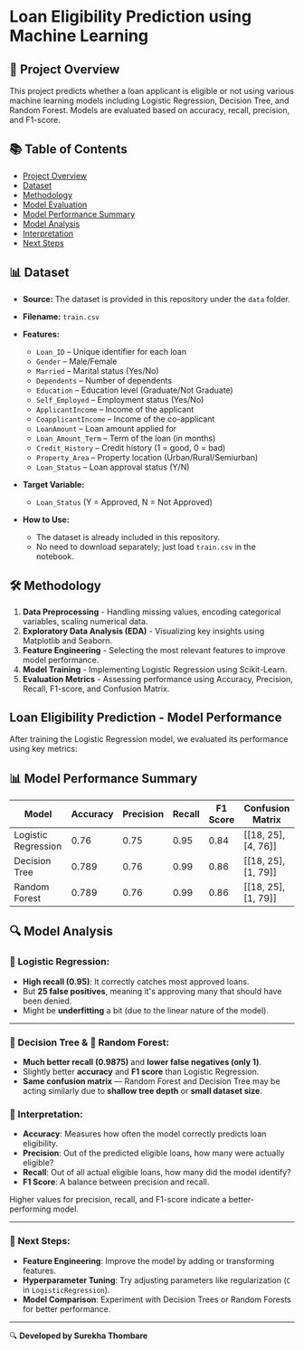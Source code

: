 # Loan Eligibility Prediction using Machine Learning


## 📌 Project Overview
This project predicts whether a loan applicant is eligible or not using various machine learning models including Logistic Regression, Decision Tree, and Random Forest. Models are evaluated based on accuracy, recall, precision, and F1-score.


## 📚 Table of Contents
- [Project Overview](#-project-overview)
- [Dataset](#-dataset)
- [Methodology](#️-methodology)
- [Model Evaluation](#loan-eligibility-prediction---model-performance)
- [Model Performance Summary](#-model-performance-summary)
- [Model Analysis](#-model-analysis)
- [Interpretation](#-interpretation)
- [Next Steps](#-next-steps)






## 📊 Dataset
- **Source:** The dataset is provided in this repository under the `data` folder.
- **Filename:** `train.csv`
- **Features:**  
  - `Loan_ID` – Unique identifier for each loan  
  - `Gender` – Male/Female  
  - `Married` – Marital status (Yes/No)  
  - `Dependents` – Number of dependents  
  - `Education` – Education level (Graduate/Not Graduate)  
  - `Self_Employed` – Employment status (Yes/No)  
  - `ApplicantIncome` – Income of the applicant  
  - `CoapplicantIncome` – Income of the co-applicant  
  - `LoanAmount` – Loan amount applied for  
  - `Loan_Amount_Term` – Term of the loan (in months)  
  - `Credit_History` – Credit history (1 = good, 0 = bad)  
  - `Property_Area` – Property location (Urban/Rural/Semiurban)  
  - `Loan_Status` – Loan approval status (Y/N)  

- **Target Variable:**  
  - `Loan_Status` (Y = Approved, N = Not Approved)  

- **How to Use:**  
  - The dataset is already included in this repository.  
  - No need to download separately; just load `train.csv` in the notebook.  

## 🛠️ Methodology
1. **Data Preprocessing** - Handling missing values, encoding categorical variables, scaling numerical data.  
2. **Exploratory Data Analysis (EDA)** - Visualizing key insights using Matplotlib and Seaborn.  
3. **Feature Engineering** - Selecting the most relevant features to improve model performance.  
4. **Model Training** - Implementing Logistic Regression using Scikit-Learn.  
5. **Evaluation Metrics** - Assessing performance using Accuracy, Precision, Recall, F1-score, and Confusion Matrix.  


## Loan Eligibility Prediction - Model Performance

After training the Logistic Regression model, we evaluated its performance using key metrics:






## 📊 Model Performance Summary

| Model                | Accuracy | Precision | Recall | F1 Score | Confusion Matrix         |
|----------------------|----------|-----------|--------|----------|--------------------------|
| Logistic Regression  | 0.76     | 0.75      | 0.95   | 0.84     | [[18, 25], [4, 76]]      |
| Decision Tree        | 0.789    | 0.76      | 0.99   | 0.86     | [[18, 25], [1, 79]]      |
| Random Forest        | 0.789    | 0.76      | 0.99   | 0.86     | [[18, 25], [1, 79]]      |



## 🔍 Model Analysis

### 🎯 Logistic Regression:
- **High recall (0.95)**: It correctly catches most approved loans.
- But **25 false positives**, meaning it's approving many that should have been denied.
- Might be **underfitting** a bit (due to the linear nature of the model).

---

### 🌳 Decision Tree & 🌲 Random Forest:
- **Much better recall (0.9875)** and **lower false negatives (only 1)**.
- Slightly better **accuracy** and **F1 score** than Logistic Regression.
- **Same confusion matrix** — Random Forest and Decision Tree may be acting similarly due to **shallow tree depth** or **small dataset size**.





### 📌 Interpretation:
- **Accuracy**: Measures how often the model correctly predicts loan eligibility.
- **Precision**: Out of the predicted eligible loans, how many were actually eligible?
- **Recall**: Out of all actual eligible loans, how many did the model identify?
- **F1 Score**: A balance between precision and recall.

Higher values for precision, recall, and F1-score indicate a better-performing model.

---

### 🚀 Next Steps:
- **Feature Engineering**: Improve the model by adding or transforming features.
- **Hyperparameter Tuning**: Try adjusting parameters like regularization (`C` in `LogisticRegression`).
- **Model Comparison**: Experiment with Decision Trees or Random Forests for better performance.


---
🔍 **Developed by Surekha Thombare**


